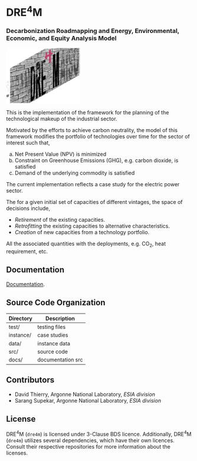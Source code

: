 
# DRE<sup>4</sup>M
### Decarbonization Roadmapping and Energy, Environmental, Economic, and Equity Analysis Model



<p class="aligncenter"> <img src="./docs/docs/img/dre4m.svg" width="40%" height="40%"
title="dre4am fr"> </p>

This is the implementation of the framework for the planning of the
technological makeup of the industrial sector.

Motivated by the efforts to achieve carbon neutrality, the model of this
framework modifies the portfolio of technologies over time for the sector of
interest such that,

<ol type="a"> <li>Net Present Value (NPV) is minimized</li> <li>Constraint on
Greenhouse Emissions (GHG), e.g. carbon dioxide, is satisfied</li> <li>Demand of
the underlying commodity is satisfied</li> </ol>

The current implementation reflects a case study for the electric power sector.

The for a given initial set of capacities of different vintages, the space of
decisions include,

- *Retirement* of the existing capacities.
- *Retrofitting* the existing capacities to alternative characteristics.
- *Creation* of new capacities from a technology portfolio.

All the associated quantities with the deployments, e.g. CO<sub>2</sub>, heat
requirement, etc.

## Documentation

[Documentation](https://dthierry.github.io/dre4m/).

## Source Code Organization

|  Directory | Description       |
|------------|-------------------|
| test/      | testing files     |
| instance/  | case studies      |
| data/      | instance data     |
| src/       | source code       |
| docs/      | documentation src |


## Contributors

- David Thierry, Argonne National Laboratory, *ESIA division*
- Sarang Supekar, Argonne National Laboratory, *ESIA division*

## License
 
DRE<sup>4</sup>M (`dre4m`) is licensed under 3-Clause BDS licence.
Additionally, DRE<sup>4</sup>M (`dre4m`) utilizes several dependencies, which
have their own licences.  Consult their respective repositories for more
information about the licenses. 

